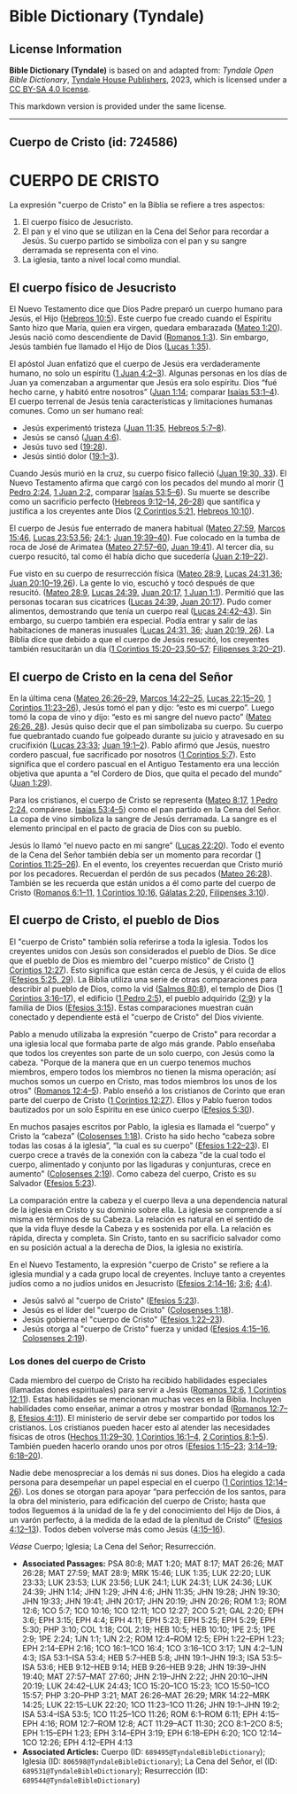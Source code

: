 # Bible Dictionary (Tyndale)

## License Information

**Bible Dictionary (Tyndale)** is based on and adapted from: _Tyndale Open Bible Dictionary_, [Tyndale House Publishers](https://tyndaleopenresources.com/), 2023, which is licensed under a [CC BY-SA 4.0 license](https://creativecommons.org/licenses/by-sa/4.0/legalcode.en).

This markdown version is provided under the same license.



--------------------------------

## Cuerpo de Cristo (id: 724586)

CUERPO DE CRISTO
================

La expresión "cuerpo de Cristo" en la Biblia se refiere a tres aspectos:

1. El cuerpo físico de Jesucristo.
2. El pan y el vino que se utilizan en la Cena del Señor para recordar a Jesús. Su cuerpo partido se simboliza con el pan y su sangre derramada se representa con el vino.
3. La iglesia, tanto a nivel local como mundial.

El cuerpo físico de Jesucristo
------------------------------

El Nuevo Testamento dice que Dios Padre preparó un cuerpo humano para Jesús, el Hijo ([Hebreos 10:5](https://ref.ly/Heb10:5)). Este cuerpo fue creado cuando el Espíritu Santo hizo que María, quien era virgen, quedara embarazada ([Mateo 1:20](https://ref.ly/Matt1:20)). Jesús nació como descendiente de David ([Romanos 1:3](https://ref.ly/Rom1:3)). Sin embargo, Jesús también fue llamado el Hijo de Dios ([Lucas 1:35](https://ref.ly/Luke1:35)).

El apóstol Juan enfatizó que el cuerpo de Jesús era verdaderamente humano, no solo un espíritu ([1 Juan 4:2–3](https://ref.ly/1John4:2-1John4:3)). Algunas personas en los días de Juan ya comenzaban a argumentar que Jesús era solo espíritu. Dios “fué hecho carne, y habitó entre nosotros” ([Juan 1:14](https://ref.ly/John1:14); comparar [Isaías 53:1–4](https://ref.ly/Isa53:1-Isa53:4)). El cuerpo terrenal de Jesús tenía características y limitaciones humanas comunes. Como un ser humano real:

* Jesús experimentó tristeza ([Juan 11:35,](https://ref.ly/John11:35) [Hebreos 5:7–8](https://ref.ly/Heb5:7-Heb5:8)).
* Jesús se cansó ([Juan 4:6](https://ref.ly/John4:6)).
* Jesús tuvo sed ([19:28](https://ref.ly/John19:28)).
* Jesús sintió dolor ([19:1–3](https://ref.ly/John19:1-John19:3)).

Cuando Jesús murió en la cruz, su cuerpo físico falleció ([Juan 19:30, 33](https://ref.ly/John19:30,John19:33)). El Nuevo Testamento afirma que cargó con los pecados del mundo al morir ([1 Pedro 2:24,](https://ref.ly/1Pet2:24) [1 Juan 2:2,](https://ref.ly/1John2:2) comparar [Isaías 53:5–6](https://ref.ly/Isa53:5-Isa53:6)). Su muerte se describe como un sacrificio perfecto ([Hebreos 9:12–14, 26–28](https://ref.ly/Heb9:12-Heb9:14,Heb9:26-Heb9:28)) que santifica y justifica a los creyentes ante Dios ([2 Corintios 5:21,](https://ref.ly/2Cor5:21) [Hebreos 10:10](https://ref.ly/Heb10:10)).

El cuerpo de Jesús fue enterrado de manera habitual ([Mateo 27:59](https://ref.ly/Matt27:59), [Marcos 15:46,](https://ref.ly/Mark15:46) [Lucas 23:53,56](https://ref.ly/Luke23:53,Luke23:56); [24:1](https://ref.ly/Luke24:1); [Juan 19:39–40](https://ref.ly/John19:39-John19:40)). Fue colocado en la tumba de roca de José de Arimatea ([Mateo 27:57–60,](https://ref.ly/Matt27:57-Matt27:60) [Juan 19:41](https://ref.ly/John19:41)). Al tercer día, su cuerpo resucitó, tal como él había dicho que sucedería ([Juan 2:19–22](https://ref.ly/John2:19-John2:22)).

Fue visto en su cuerpo de resurrección física ([Mateo 28:9,](https://ref.ly/Matt28:9) [Lucas 24:31,36](https://ref.ly/Luke24:31,Luke24:36); [Juan 20:10–19,26](https://ref.ly/John20:10-John20:19,John20:26)). La gente lo vio, escuchó y tocó después de que resucitó. ([Mateo 28:9,](https://ref.ly/Matt28:9) [Lucas 24:39,](https://ref.ly/Luke24:39) [Juan 20:17,](https://ref.ly/John20:17) [1 Juan 1:1](https://ref.ly/1John1:1)). Permitió que las personas tocaran sus cicatrices ([Lucas 24:39,](https://ref.ly/Luke24:39) [Juan 20:17](https://ref.ly/John20:17)). Pudo comer alimentos, demostrando que tenía un cuerpo real ([Lucas 24:42–43](https://ref.ly/Luke24:42-Luke24:43)). Sin embargo, su cuerpo también era especial. Podía entrar y salir de las habitaciones de maneras inusuales ([Lucas 24:31, 36](https://ref.ly/Luke24:31,Luke24:36); [Juan 20:19, 26](https://ref.ly/John20:19,John20:26)). La Biblia dice que debido a que el cuerpo de Jesús resucitó, los creyentes también resucitarán un día ([1 Corintios 15:20–23,50–57](https://ref.ly/1Cor15:20-1Cor15:23,1Cor15:50-1Cor15:57); [Filipenses 3:20–21](https://ref.ly/Phil3:20-Phil3:21)).

El cuerpo de Cristo en la cena del Señor
----------------------------------------

En la última cena ([Mateo 26:26–29,](https://ref.ly/Matt26:26-Matt26:29) [Marcos 14:22–25,](https://ref.ly/Mark14:22-Mark14:25) [Lucas 22:15–20,](https://ref.ly/Luke22:15-Luke22:20) [1 Corintios 11:23–26](https://ref.ly/1Cor11:23-1Cor11:26)), Jesús tomó el pan y dijo: “esto es mi cuerpo”. Luego tomó la copa de vino y dijo: “esto es mi sangre del nuevo pacto” ([Mateo 26:26, 28](https://ref.ly/Matt26:26,Matt26:28)). Jesús quiso decir que el pan simbolizaba su cuerpo. Su cuerpo fue quebrantado cuando fue golpeado durante su juicio y atravesado en su crucifixión ([Lucas 23:33](https://ref.ly/Luke23:33); [Juan 19:1–2](https://ref.ly/John19:1-John19:2)). Pablo afirmó que Jesús, nuestro cordero pascual, fue sacrificado por nosotros ([1 Corintios 5:7](https://ref.ly/1Cor5:7)). Esto significa que el cordero pascual en el Antiguo Testamento era una lección objetiva que apunta a “el Cordero de Dios, que quita el pecado del mundo” ([Juan 1:29](https://ref.ly/John1:29)).

Para los cristianos, el cuerpo de Cristo se representa ([Mateo 8:17,](https://ref.ly/Matt8:17) [1 Pedro 2:24,](https://ref.ly/1Pet2:24) compárese. [Isaías 53:4–5](https://ref.ly/Isa53:4-Isa53:5)) como el pan partido en la Cena del Señor. La copa de vino simboliza la sangre de Jesús derramada. La sangre es el elemento principal en el pacto de gracia de Dios con su pueblo.

Jesús lo llamó “el nuevo pacto en mi sangre” ([Lucas 22:20](https://ref.ly/Luke22:20)). Todo el evento de la Cena del Señor también debía ser un momento para recordar ([1 Corintios 11:25–26](https://ref.ly/1Cor11:25-1Cor11:26)). En el evento, los creyentes recuerdan que Cristo murió por los pecadores. Recuerdan el perdón de sus pecados ([Mateo 26:28](https://ref.ly/Matt26:28)). También se les recuerda que están unidos a él como parte del cuerpo de Cristo ([Romanos 6:1–11,](https://ref.ly/Rom6:1-Rom6:11) [1 Corintios 10:16,](https://ref.ly/1Cor10:16) [Gálatas 2:20,](https://ref.ly/Gal2:20) [Filipenses 3:10](https://ref.ly/Phil3:10)).

El cuerpo de Cristo, el pueblo de Dios
--------------------------------------

El "cuerpo de Cristo" también solía referirse a toda la iglesia. Todos los creyentes unidos con Jesús son considerados el pueblo de Dios. Se dice que el pueblo de Dios es miembro del "cuerpo místico" de Cristo ([1 Corintios 12:27](https://ref.ly/1Cor12:27)). Esto significa que están cerca de Jesús, y él cuida de ellos ([Efesios 5:25, 29](https://ref.ly/Eph5:25,Eph5:29)). La Biblia utiliza una serie de otras comparaciones para describir al pueblo de Dios, como la vid ([Salmos 80:8](https://ref.ly/Ps80:8)), el templo de Dios ([1 Corintios 3:16–17](https://ref.ly/1Cor3:16-1Cor3:17)), el edificio ([1 Pedro 2:5](https://ref.ly/1Pet2:5)), el pueblo adquirido ([2:9](https://ref.ly/1Pet2:9)) y la familia de Dios ([Efesios 3:15](https://ref.ly/Eph3:15)). Estas comparaciones muestran cuán conectado y dependiente está el "cuerpo de Cristo" del Dios viviente.

Pablo a menudo utilizaba la expresión "cuerpo de Cristo" para recordar a una iglesia local que formaba parte de algo más grande. Pablo enseñaba que todos los creyentes son parte de un solo cuerpo, con Jesús como la cabeza. "Porque de la manera que en un cuerpo tenemos muchos miembros, empero todos los miembros no tienen la misma operación; así muchos somos un cuerpo en Cristo, mas todos miembros los unos de los otros" ([Romanos 12:4–5](https://ref.ly/Rom12:4-Rom12:5)). Pablo enseñó a los cristianos de Corinto que eran parte del cuerpo de Cristo ([1 Corintios 12:27](https://ref.ly/1Cor12:27)). Ellos y Pablo fueron todos bautizados por un solo Espíritu en ese único cuerpo ([Efesios 5:30](https://ref.ly/Eph5:30)).

En muchos pasajes escritos por Pablo, la iglesia es llamada el “cuerpo” y Cristo la “cabeza” ([Colosenses 1:18](https://ref.ly/Col1:18)). Cristo ha sido hecho “cabeza sobre todas las cosas á la iglesia”, “la cual es su cuerpo” ([Efesios 1:22–23](https://ref.ly/Eph1:22-Eph1:23)). El cuerpo crece a través de la conexión con la cabeza "de la cual todo el cuerpo, alimentado y conjunto por las ligaduras y conjunturas, crece en aumento" ([Colosenses 2:19](https://ref.ly/Col2:19)). Como cabeza del cuerpo, Cristo es su Salvador ([Efesios 5:23](https://ref.ly/Eph5:23)).

La comparación entre la cabeza y el cuerpo lleva a una dependencia natural de la iglesia en Cristo y su dominio sobre ella. La iglesia se comprende a sí misma en términos de su Cabeza. La relación es natural en el sentido de que la vida fluye desde la Cabeza y es sostenida por ella. La relación es rápida, directa y completa. Sin Cristo, tanto en su sacrificio salvador como en su posición actual a la derecha de Dios, la iglesia no existiría.

En el Nuevo Testamento, la expresión "cuerpo de Cristo" se refiere a la iglesia mundial y a cada grupo local de creyentes. Incluye tanto a creyentes judíos como a no judíos unidos en Jesucristo ([Efesios 2:14–16](https://ref.ly/Eph2:14-Eph2:16); [3:6](https://ref.ly/Eph3:6); [4:4](https://ref.ly/Eph4:4)).

* Jesús salvó al "cuerpo de Cristo" ([Efesios 5:23](https://ref.ly/Eph5:23)).
* Jesús es el líder del "cuerpo de Cristo" ([Colosenses 1:18](https://ref.ly/Col1:18)).
* Jesús gobierna el "cuerpo de Cristo" ([Efesios 1:22–23](https://ref.ly/Eph1:22-Eph1:23)).
* Jesús otorga al "cuerpo de Cristo" fuerza y unidad ([Efesios 4:15–16,](https://ref.ly/Eph4:15-Eph4:16) [Colosenses 2:19](https://ref.ly/Col2:19)).

### Los dones del cuerpo de Cristo

Cada miembro del cuerpo de Cristo ha recibido habilidades especiales (llamadas dones espirituales) para servir a Jesús ([Romanos 12:6,](https://ref.ly/Rom12:6) [1 Corintios 12:11](https://ref.ly/1Cor12:11)). Estas habilidades se mencionan muchas veces en la Biblia. Incluyen habilidades como enseñar, animar a otros y mostrar bondad ([Romanos 12:7–8,](https://ref.ly/Rom12:7-Rom12:8) [Efesios 4:11](https://ref.ly/Eph4:11)). El ministerio de servir debe ser compartido por todos los cristianos. Los cristianos pueden hacer esto al atender las necesidades físicas de otros ([Hechos 11:29–30,](https://ref.ly/Acts11:29-Acts11:30) [1 Corintios 16:1–4,](https://ref.ly/1Cor16:1-1Cor16:4) [2 Corintios 8:1–5](https://ref.ly/2Cor8:1-2Cor8:5)). También pueden hacerlo orando unos por otros ([Efesios 1:15–23](https://ref.ly/Eph1:15-Eph1:23); [3:14–19](https://ref.ly/Eph3:14-Eph3:19); [6:18–20](https://ref.ly/Eph6:18-Eph6:20)).

Nadie debe menospreciar a los demás ni sus dones. Dios ha elegido a cada persona para desempeñar un papel especial en el cuerpo ([1 Corintios 12:14–26](https://ref.ly/1Cor12:14-1Cor12:26)). Los dones se otorgan para apoyar “para perfección de los santos, para la obra del ministerio, para edificación del cuerpo de Cristo; hasta que todos lleguemos á la unidad de la fe y del conocimiento del Hijo de Dios, á un varón perfecto, á la medida de la edad de la plenitud de Cristo” ([Efesios 4:12–13](https://ref.ly/Eph4:12-Eph4:13)). Todos deben volverse más como Jesús ([4:15–16](https://ref.ly/Eph4:15-Eph4:16)).

*Véase* Cuerpo; Iglesia; La Cena del Señor; Resurrección.

* **Associated Passages:** PSA 80:8; MAT 1:20; MAT 8:17; MAT 26:26; MAT 26:28; MAT 27:59; MAT 28:9; MRK 15:46; LUK 1:35; LUK 22:20; LUK 23:33; LUK 23:53; LUK 23:56; LUK 24:1; LUK 24:31; LUK 24:36; LUK 24:39; JHN 1:14; JHN 1:29; JHN 4:6; JHN 11:35; JHN 19:28; JHN 19:30; JHN 19:33; JHN 19:41; JHN 20:17; JHN 20:19; JHN 20:26; ROM 1:3; ROM 12:6; 1CO 5:7; 1CO 10:16; 1CO 12:11; 1CO 12:27; 2CO 5:21; GAL 2:20; EPH 3:6; EPH 3:15; EPH 4:4; EPH 4:11; EPH 5:23; EPH 5:25; EPH 5:29; EPH 5:30; PHP 3:10; COL 1:18; COL 2:19; HEB 10:5; HEB 10:10; 1PE 2:5; 1PE 2:9; 1PE 2:24; 1JN 1:1; 1JN 2:2; ROM 12:4–ROM 12:5; EPH 1:22–EPH 1:23; EPH 2:14–EPH 2:16; 1CO 16:1–1CO 16:4; 1CO 3:16–1CO 3:17; 1JN 4:2–1JN 4:3; ISA 53:1–ISA 53:4; HEB 5:7–HEB 5:8; JHN 19:1–JHN 19:3; ISA 53:5–ISA 53:6; HEB 9:12–HEB 9:14; HEB 9:26–HEB 9:28; JHN 19:39–JHN 19:40; MAT 27:57–MAT 27:60; JHN 2:19–JHN 2:22; JHN 20:10–JHN 20:19; LUK 24:42–LUK 24:43; 1CO 15:20–1CO 15:23; 1CO 15:50–1CO 15:57; PHP 3:20–PHP 3:21; MAT 26:26–MAT 26:29; MRK 14:22–MRK 14:25; LUK 22:15–LUK 22:20; 1CO 11:23–1CO 11:26; JHN 19:1–JHN 19:2; ISA 53:4–ISA 53:5; 1CO 11:25–1CO 11:26; ROM 6:1–ROM 6:11; EPH 4:15–EPH 4:16; ROM 12:7–ROM 12:8; ACT 11:29–ACT 11:30; 2CO 8:1–2CO 8:5; EPH 1:15–EPH 1:23; EPH 3:14–EPH 3:19; EPH 6:18–EPH 6:20; 1CO 12:14–1CO 12:26; EPH 4:12–EPH 4:13
* **Associated Articles:** Cuerpo (ID: `689495@TyndaleBibleDictionary`); Iglesia (ID: `806598@TyndaleBibleDictionary`); La Cena del Señor, el (ID: `689531@TyndaleBibleDictionary`); Resurrección (ID: `689544@TyndaleBibleDictionary`)


